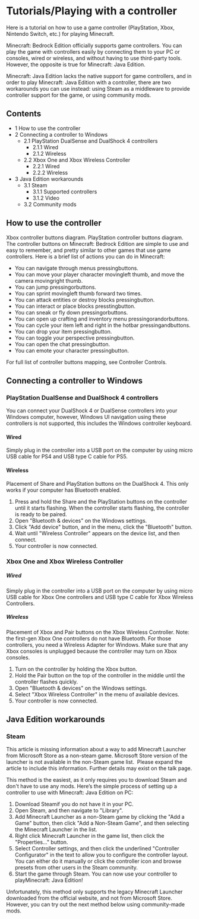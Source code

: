 # Tutorials/Playing with a controller
Here is a tutorial on how to use a game controller (PlayStation, Xbox, Nintendo Switch, etc.) for playing Minecraft.

Minecraft: Bedrock Edition officially supports game controllers. You can play the game with controllers easily by connecting them to your PC or consoles, wired or wireless, and without having to use third-party tools. However, the opposite is true for Minecraft: Java Edition. 

Minecraft: Java Edition lacks the native support for game controllers, and in order to play Minecraft: Java Edition with a controller, there are two workarounds you can use instead: using Steam as a middleware to provide controller support for the game, or using community mods.

## Contents
- 1 How to use the controller
- 2 Connecting a controller to Windows
	- 2.1 PlayStation DualSense and DualShock 4 controllers
		- 2.1.1 Wired
		- 2.1.2 Wireless
	- 2.2 Xbox One and Xbox Wireless Controller
		- 2.2.1 Wired
		- 2.2.2 Wireless
- 3 Java Edition workarounds
	- 3.1 Steam
		- 3.1.1 Supported controllers
		- 3.1.2 Video
	- 3.2 Community mods

## How to use the controller
Xbox controller buttons diagram.
PlayStation controller buttons diagram.
The controller buttons on Minecraft: Bedrock Edition are simple to use and easy to remember, and pretty similar to other games that use game controllers. Here is a brief list of actions you can do in Minecraft:

- You can navigate through menus pressingbuttons.
- You can move your player character movingleft thumb, and move the camera movingright thumb.
- You can jump pressingorbuttons.
- You can sprint movingleft thumb forward two times.
- You can attack entities or destroy blocks pressingbutton.
- You can interact or place blocks presstingbutton.
- You can sneak or fly down pressingorbuttons.
- You can open up crafting and inventory menu pressingorandorbuttons.
- You can cycle your item left and right in the hotbar pressingandbuttons.
- You can drop your item pressingbutton.
- You can toggle your perspective pressingbutton.
- You can open the chat pressingbutton.
- You can emote your character pressingbutton.

For full list of controller buttons mapping, see Controller Controls.

## Connecting a controller to Windows
### PlayStation DualSense and DualShock 4 controllers
You can connect your DualShock 4 or DualSense controllers into your Windows computer, however, Windows UI navigation using these controllers is not supported, this includes the Windows controller keyboard.

#### Wired
Simply plug in the controller into a USB port on the computer by using micro USB cable for PS4 and USB type C cable for PS5.

#### Wireless
Placement of Share and PlayStation buttons on the DualShock 4.
This only works if your computer has Bluetooth enabled.

1. Press and hold the Share and the PlayStation buttons on the controller until it starts flashing. When the controller starts flashing, the controller is ready to be paired.
2. Open "Bluetooth & devices" on the Windows settings.
3. Click "Add device" button, and in the menu, click the "Bluetooth" button.
4. Wait until "Wireless Controller" appears on the device list, and then connect.
5. Your controller is now connected.

### Xbox One and Xbox Wireless Controller
##### Wired
Simply plug in the controller into a USB port on the computer by using micro USB cable for Xbox One controllers and USB type C cable for Xbox Wireless Controllers.

##### Wireless
Placement of Xbox and Pair buttons on the Xbox Wireless Controller.
Note: the first-gen Xbox One controllers do not have Bluetooth. For those controllers, you need a Wireless Adapter for Windows. 
Make sure that any Xbox consoles is unplugged because the controller may turn on Xbox consoles.

1. Turn on the controller by holding the Xbox button.
2. Hold the Pair button on the top of the controller in the middle until the controller flashes quickly.
3. Open "Bluetooth & devices" on the Windows settings.
4. Select "Xbox Wireless Controller" in the menu of available devices.
5. Your controller is now connected.

## Java Edition workarounds
### Steam

  

This article is missing information about a way to add Minecraft Launcher from Microsoft Store as a non-steam game. Microsoft Store version of the launcher is not available in the non-Steam game list. 
Please expand the article to include this information. Further details may exist on the talk page.


This method is the easiest, as it only requires you to download Steam and don't have to use any mods. 
Here’s the simple process of setting up a controller to use with Minecraft: Java Edition on PC:

1. Download Steamif you do not have it in your PC.
2. Open Steam, and then navigate to "Library".
3. Add Minecraft Launcher as a non-Steam game by clicking the "Add a Game" button, then click "Add a Non-Steam Game", and then selecting the Minecraft Launcher in the list.
4. Right click Minecraft Launcher in the game list, then click the "Properties..." button.
5. Select Controller settings, and then click the underlined "Controller Configurator" in the text to allow you to configure the controller layout. You can either do it manually or click the controller icon and browse presets from other users in the Steam community.
6. Start the game through Steam. You can now use your controller to playMinecraft: Java Edition!

Unfortunately, this method only supports the legacy Minecraft Launcher downloaded from the official website, and not from Microsoft Store. However, you can try out the next method below using community-made mods.

